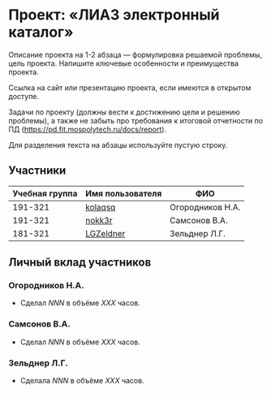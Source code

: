 # Проект: «ЛИАЗ электронный каталог»

Описание проекта на 1-2 абзаца — формулировка решаемой проблемы, цель проекта. Напишите ключевые особенности и
преимущества проекта.

Ссылка на сайт или презентацию проекта, если имеются в открытом доступе.

Задачи по проекту (должны вести к достижению цели и решению проблемы), а также не забыть про требования к итоговой
отчетности по ПД (https://pd.fit.mospolytech.ru/docs/report).

Для разделения текста на абзацы используйте пустую строку.

## Участники

| Учебная группа | Имя пользователя                          | ФИО              |
|----------------|-------------------------------------------|------------------|
| 191-321        | [kolaqsq](https://github.com/kolaqsq)     | Огородников Н.А. |
| 191-321        | [nokk3r](https://github.com/nokk3r)       | Самсонов В.А.    |
| 181-321        | [LGZeldner](https://github.com/LGZeldner) | Зельднер Л.Г.    |

## Личный вклад участников

### Огородников Н.А.

* Сделал *NNN* в объёме *XXX* часов.

### Самсонов В.А.

* Сделал *NNN* в объёме *XXX* часов.

### Зельднер Л.Г.

* Сделала *NNN* в объёме *XXX* часов.

